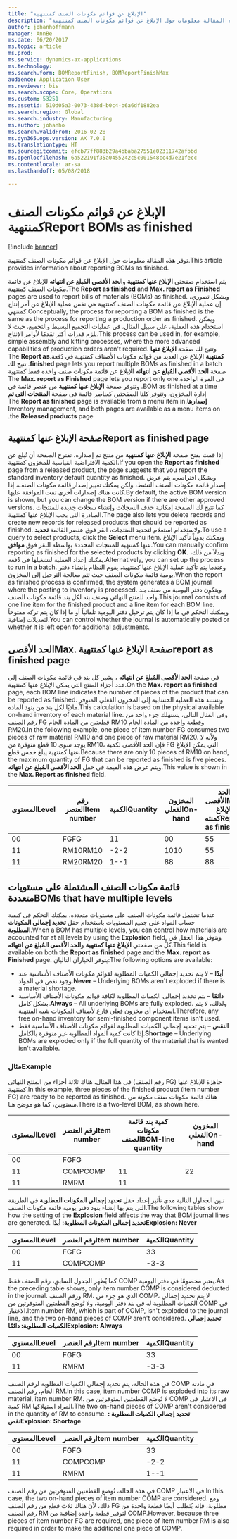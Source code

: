```yaml
---
title: "الإبلاغ عن قوائم مكونات الصنف‬ كمنتهية"
description: "توفر هذه المقالة معلومات حول الإبلاغ عن قوائم مكونات الصنف‬ كمنتهية."
author: johanhoffmann
manager: AnnBe
ms.date: 06/20/2017
ms.topic: article
ms.prod: 
ms.service: dynamics-ax-applications
ms.technology: 
ms.search.form: BOMReportFinish, BOMReportFinishMax
audience: Application User
ms.reviewer: bis
ms.search.scope: Core, Operations
ms.custom: 53251
ms.assetid: 510d05a3-0073-438d-b0c4-b6a6df1882ea
ms.search.region: Global
ms.search.industry: Manufacturing
ms.author: johanho
ms.search.validFrom: 2016-02-28
ms.dyn365.ops.version: AX 7.0.0
ms.translationtype: HT
ms.sourcegitcommit: efcb77ff883b29a4bbaba27551e02311742afbbd
ms.openlocfilehash: 6a522191f35a0455242c5c001548cc4d7e21fecc
ms.contentlocale: ar-sa
ms.lasthandoff: 05/08/2018

---
```


# <a name="report-boms-as-finished"></a><span data-ttu-id="d63d0-103">الإبلاغ عن قوائم مكونات الصنف‬ كمنتهية</span><span class="sxs-lookup"><span data-stu-id="d63d0-103">Report BOMs as finished</span></span>

[!include [banner](../includes/banner.md)]

<span data-ttu-id="d63d0-104">توفر هذه المقالة معلومات حول الإبلاغ عن قوائم مكونات الصنف‬ كمنتهية.</span><span class="sxs-lookup"><span data-stu-id="d63d0-104">This article provides information about reporting BOMs as finished.</span></span>

<span data-ttu-id="d63d0-105">يتم استخدام صفحتي **الإبلاغ عنها كمنتهية** و**الحد الأقصى المُبلغ عن انتهائه‬** للإبلاغ عن قائمة مكونات الصنف كمنتهية.</span><span class="sxs-lookup"><span data-stu-id="d63d0-105">The **Report as finished** and **Max. report as Finished** pages are used to report bills of materials (BOMs) as finished.</span></span> <span data-ttu-id="d63d0-106">وبشكل تصوري، إن عملية الإبلاغ عن قائمة مكونات الصنف كمنتهية هي نفس عملية الإبلاغ عن أمر إنتاج كمنتهي.</span><span class="sxs-lookup"><span data-stu-id="d63d0-106">Conceptually, the process for reporting a BOM as finished is the same as the process for reporting a production order as finished.</span></span> <span data-ttu-id="d63d0-107">ويمكن استخدام هذه العملية، على سبيل المثال، في عمليات التجميع البسيط والتجميع، حيث لا يلزم قدرات أكثر تقدمًا لأوامر الإنتاج.</span><span class="sxs-lookup"><span data-stu-id="d63d0-107">This process can be used in, for example, simple assembly and kitting processes, where the more advanced capabilities of production orders aren't required.</span></span> <span data-ttu-id="d63d0-108">وتتيح لك صفحة **‏‫الإبلاغ عنها كمنتهية** الإبلاغ عن العديد من قوائم مكونات الأصناف كمنتهية في دُفعة.</span><span class="sxs-lookup"><span data-stu-id="d63d0-108">The **Report as finished** page lets you report multiple BOMs as finished in a batch.</span></span> <span data-ttu-id="d63d0-109">تتيح لك صفحة **الحد الأقصى المُبلغ عن انتهائه‬‬‏‫** الإبلاغ عن قائمة مكونات صنف واحدة فقط كمنتهية في المرة الواحدة.</span><span class="sxs-lookup"><span data-stu-id="d63d0-109">The **Max. report as Finished** page lets you report only one BOM as finished at a time.</span></span> <span data-ttu-id="d63d0-110">وتتوفر صفحة **‬‏‫الإبلاغ عنها كمنتهية** من عنصر قائمة في إدارة المخزون، وتتوفر كلتا الصفحتين كعناصر قائمة في صفحة **المنتجات التي تم إصدارها**.</span><span class="sxs-lookup"><span data-stu-id="d63d0-110">The **Report as finished** page is available from a menu item in Inventory management, and both pages are available as a menu items on the **Released products** page.</span></span>

## <a name="report-as-finished-page"></a><span data-ttu-id="d63d0-111">صفحة الإبلاغ عنها كمنتهية</span><span class="sxs-lookup"><span data-stu-id="d63d0-111">Report as finished page</span></span>
<span data-ttu-id="d63d0-112">إذا قمت بفتح صفحة **الإبلاغ عنها كمنتهية** من منتج تم إصداره، تقترح الصفحة أن تُبلغ عن الكمية الافتراضية القياسية للمخزون كمنتهية.</span><span class="sxs-lookup"><span data-stu-id="d63d0-112">If you open the **Report as finished** page from a released product, the page suggests that you report the standard inventory default quantity as finished.</span></span> <span data-ttu-id="d63d0-113">وبشكل افتراضي، يتم عرض إصدار قائمة مكونات الصنف النشط، ولكن يمكنك تغيير إصدار قائمة مكونات الصنف، إذا كانت هناك إصدارات أخرى تمت الموافقة عليها.</span><span class="sxs-lookup"><span data-stu-id="d63d0-113">By default, the active BOM version is shown, but you can change the BOM version if there are other approved versions.</span></span> <span data-ttu-id="d63d0-114">كما تتيح لك الصفحة إمكانية حذف السجلات وإنشاء سجلات جديدة للمنتجات الصادرة التي يجب الإبلاغ عنها كمنتهية.</span><span class="sxs-lookup"><span data-stu-id="d63d0-114">The page also lets you delete records and create new records for released products that should be reported as finished.</span></span> <span data-ttu-id="d63d0-115">ولاستخدام استعلام لتحديد المنتجات، انقر فوق عنصر القائمة **تحديد**.</span><span class="sxs-lookup"><span data-stu-id="d63d0-115">To use a query to select products, click the **Select** menu item.</span></span> <span data-ttu-id="d63d0-116">ويمكنك يدوياً تأكيد الإبلاغ عنها كمنتهية للمنتجات المحددة بواسطة النقر فوق **موافق**.</span><span class="sxs-lookup"><span data-stu-id="d63d0-116">You can manually confirm reporting as finished for the selected products by clicking **OK**.</span></span> <span data-ttu-id="d63d0-117">وبدلاً من ذلك، يمكنك إعداد العملية لتشغيلها في دُفعة.</span><span class="sxs-lookup"><span data-stu-id="d63d0-117">Alternatively, you can set up the process to run in a batch.</span></span> <span data-ttu-id="d63d0-118">وعندما يتم تأكيد عملية الإبلاغ عنها كمنتهية، يقوم النظام بإنشاء دفتر يومية قائمة مكونات الصنف حيث تتم معالجة الترحيل إلى المخزون.</span><span class="sxs-lookup"><span data-stu-id="d63d0-118">When the report as finished process is confirmed, the system generates a BOM journal where the posting to inventory is processed.</span></span> <span data-ttu-id="d63d0-119">ويتكون دفتر اليومية من صنف بند واحد للمنتج النهائي وصنف بند لكل بند قائمة مكونات الصنف.</span><span class="sxs-lookup"><span data-stu-id="d63d0-119">This journal consists of one line item for the finished product and a line item for each BOM line.</span></span> <span data-ttu-id="d63d0-120">ويمكنك التحكم في ما إذا كان يتم ترحيل دفتر اليومية تلقائياً أو ما إذا كان يتم تركه مفتوحاً لتعديلات إضافية.</span><span class="sxs-lookup"><span data-stu-id="d63d0-120">You can control whether the journal is automatically posted or whether it is left open for additional adjustments.</span></span>

## <a name="max-report-as-finished-page"></a><span data-ttu-id="d63d0-121">الحد الأقصى</span><span class="sxs-lookup"><span data-stu-id="d63d0-121">Max.</span></span> <span data-ttu-id="d63d0-122">صفحة الإبلاغ عنها كمنتهية</span><span class="sxs-lookup"><span data-stu-id="d63d0-122">report as finished page</span></span>
<span data-ttu-id="d63d0-123">في صفحة **الحد الأقصى المُبلغ عن انتهائه‬** ، يشير كل بند في قائمة مكونات الصنف إلى عدد أجزاء المنتج التي يمكن الإبلاغ عنها كمنتهية.</span><span class="sxs-lookup"><span data-stu-id="d63d0-123">On the **Max. report as finished** page, each BOM line indicates the number of pieces of the product that can be reported as finished.</span></span> <span data-ttu-id="d63d0-124">وتستند هذه العملية الحسابية إلى المخزون الفعلي المتوفر ماديًا لكل بند من بنود المادة.</span><span class="sxs-lookup"><span data-stu-id="d63d0-124">This calculation is based on the physical available on-hand inventory of each material line.</span></span> <span data-ttu-id="d63d0-125">وفي المثال التالي، يستهلك جزء واحد من رقم الصنف FG قطعتين من المادة الخام RM10 وقطعة واحدة من المادة الخام RM20.</span><span class="sxs-lookup"><span data-stu-id="d63d0-125">In the following example, one piece of item number FG consumes two pieces of raw material RM10 and one piece of raw material RM20.</span></span> <span data-ttu-id="d63d0-126">ولأنه لا يوجد سوى 10 قطع متوفرة من RM10، فإن الحد الأقصى لكمية FG التي يمكن الإبلاغ عنها كمنتهية يبلغ خمس قطع.</span><span class="sxs-lookup"><span data-stu-id="d63d0-126">Because there are only 10 pieces of RM10 on hand, the maximum quantity of FG that can be reported as finished is five pieces.</span></span> <span data-ttu-id="d63d0-127">ويتم عرض هذه القيمة في حقل **الحد الأقصى المُبلغ عن انتهائه‬**.</span><span class="sxs-lookup"><span data-stu-id="d63d0-127">This value is shown in the **Max. Report as finished** field.</span></span>

| <span data-ttu-id="d63d0-128">المستوى</span><span class="sxs-lookup"><span data-stu-id="d63d0-128">Level</span></span> | <span data-ttu-id="d63d0-129">رقم العنصر</span><span class="sxs-lookup"><span data-stu-id="d63d0-129">Item number</span></span> | <span data-ttu-id="d63d0-130">الكمية</span><span class="sxs-lookup"><span data-stu-id="d63d0-130">Quantity</span></span> | <span data-ttu-id="d63d0-131">المخزون الفعلي</span><span class="sxs-lookup"><span data-stu-id="d63d0-131">On-hand</span></span> | <span data-ttu-id="d63d0-132">الحد الأقصى</span><span class="sxs-lookup"><span data-stu-id="d63d0-132">Max.</span></span> <span data-ttu-id="d63d0-133">الإبلاغ كمنته</span><span class="sxs-lookup"><span data-stu-id="d63d0-133">Report as finished</span></span> |
|-------|-------------|----------|---------|-------------------------|
| <span data-ttu-id="d63d0-134">0</span><span class="sxs-lookup"><span data-stu-id="d63d0-134">0</span></span>     | <span data-ttu-id="d63d0-135">FG</span><span class="sxs-lookup"><span data-stu-id="d63d0-135">FG</span></span>          |  <span data-ttu-id="d63d0-136">1</span><span class="sxs-lookup"><span data-stu-id="d63d0-136">1</span></span>       | <span data-ttu-id="d63d0-137">0</span><span class="sxs-lookup"><span data-stu-id="d63d0-137">0</span></span>       | <span data-ttu-id="d63d0-138">5</span><span class="sxs-lookup"><span data-stu-id="d63d0-138">5</span></span>                       |
| <span data-ttu-id="d63d0-139">1</span><span class="sxs-lookup"><span data-stu-id="d63d0-139">1</span></span>     | <span data-ttu-id="d63d0-140">RM10</span><span class="sxs-lookup"><span data-stu-id="d63d0-140">RM10</span></span>        | <span data-ttu-id="d63d0-141">-2</span><span class="sxs-lookup"><span data-stu-id="d63d0-141">-2</span></span>       | <span data-ttu-id="d63d0-142">10</span><span class="sxs-lookup"><span data-stu-id="d63d0-142">10</span></span>      | <span data-ttu-id="d63d0-143">5</span><span class="sxs-lookup"><span data-stu-id="d63d0-143">5</span></span>                       |
| <span data-ttu-id="d63d0-144">1</span><span class="sxs-lookup"><span data-stu-id="d63d0-144">1</span></span>     | <span data-ttu-id="d63d0-145">RM20</span><span class="sxs-lookup"><span data-stu-id="d63d0-145">RM20</span></span>        | <span data-ttu-id="d63d0-146">1-</span><span class="sxs-lookup"><span data-stu-id="d63d0-146">-1</span></span>       |  <span data-ttu-id="d63d0-147">8</span><span class="sxs-lookup"><span data-stu-id="d63d0-147">8</span></span>      | <span data-ttu-id="d63d0-148">8</span><span class="sxs-lookup"><span data-stu-id="d63d0-148">8</span></span>                       |

## <a name="boms-that-have-multiple-levels"></a><span data-ttu-id="d63d0-149">قائمة مكونات الصنف المشتملة على مستويات متعددة</span><span class="sxs-lookup"><span data-stu-id="d63d0-149">BOMs that have multiple levels</span></span>
<span data-ttu-id="d63d0-150">عندما تشتمل قائمة مكونات الصنف على مستويات متعددة، يمكنك التحكم في كيفية حساب المواد على جميع المستويات باستخدام حقل **تحديد إجمالي المكونات المطلوبة**.</span><span class="sxs-lookup"><span data-stu-id="d63d0-150">When a BOM has multiple levels, you can control how materials are accounted for at all levels by using the **Explosion** field.</span></span> <span data-ttu-id="d63d0-151">ويتوفر هذا الحقل في كلٍّ من صفحتي **الإبلاغ عنها كمنتهية** و**الحد الأقصى المُبلغ عن انتهائه‬**.</span><span class="sxs-lookup"><span data-stu-id="d63d0-151">This field is available on both the **Report as finished** page and the **Max. report as Finished** page.</span></span> <span data-ttu-id="d63d0-152">يتوفر الخياران التاليان:</span><span class="sxs-lookup"><span data-stu-id="d63d0-152">The following options are available:</span></span>

-   <span data-ttu-id="d63d0-153">**أبدًا** – لا يتم تحديد إجمالي الكميات المطلوبة لقوائم مكونات الأصناف الأساسية عند وجود نقص في المواد.</span><span class="sxs-lookup"><span data-stu-id="d63d0-153">**Never** – Underlying BOMs aren't exploded if there is a material shortage.</span></span>
-   <span data-ttu-id="d63d0-154">**دائمًا** – يتم تحديد إجمالي الكميات المطلوبة لكافة قوائم مكونات الأصناف الأساسية بشكل كامل.</span><span class="sxs-lookup"><span data-stu-id="d63d0-154">**Always** – All underlying BOMs are fully exploded.</span></span> <span data-ttu-id="d63d0-155">ولذلك، لا يتم استخدام أي مخزون فعلي فارغ لأصناف المكونات شبه المنتهية.</span><span class="sxs-lookup"><span data-stu-id="d63d0-155">Therefore, any free on-hand inventory for semi-finished component items isn't used.</span></span>
-   <span data-ttu-id="d63d0-156">**النقص** – يتم تحديد إجمالي الكميات المطلوبة لقوائم مكونات الأصناف الأساسية فقط إذا كانت كمية المواد المطلوبة غير متوفرة بالكامل.</span><span class="sxs-lookup"><span data-stu-id="d63d0-156">**Shortage** – Underlying BOMs are exploded only if the full quantity of the material that is wanted isn't available.</span></span>

### <a name="example"></a><span data-ttu-id="d63d0-157">مثال</span><span class="sxs-lookup"><span data-stu-id="d63d0-157">Example</span></span>

<span data-ttu-id="d63d0-158">في هذا المثال، هناك ثلاثة أجزاء من المنتج النهائي (رقم الصنف FG) جاهزة للإبلاغ عنها كمنتهية.</span><span class="sxs-lookup"><span data-stu-id="d63d0-158">In this example, three pieces of the finished product (item number FG) are ready to be reported as finished.</span></span> <span data-ttu-id="d63d0-159">هناك قائمة مكونات صنف مكونة من مستويين، كما هو موضح هنا.</span><span class="sxs-lookup"><span data-stu-id="d63d0-159">There is a two-level BOM, as shown here.</span></span>

| <span data-ttu-id="d63d0-160">المستوى</span><span class="sxs-lookup"><span data-stu-id="d63d0-160">Level</span></span> | <span data-ttu-id="d63d0-161">رقم العنصر</span><span class="sxs-lookup"><span data-stu-id="d63d0-161">Item number</span></span> | <span data-ttu-id="d63d0-162">كمية بند قائمة مكونات الصنف</span><span class="sxs-lookup"><span data-stu-id="d63d0-162">BOM-line quantity</span></span> | <span data-ttu-id="d63d0-163">المخزون الفعلي</span><span class="sxs-lookup"><span data-stu-id="d63d0-163">On-hand</span></span> |
|-------|-------------|-------------------|---------|
| <span data-ttu-id="d63d0-164">0</span><span class="sxs-lookup"><span data-stu-id="d63d0-164">0</span></span>     | <span data-ttu-id="d63d0-165">FG</span><span class="sxs-lookup"><span data-stu-id="d63d0-165">FG</span></span>          |                   |         |
| <span data-ttu-id="d63d0-166">1</span><span class="sxs-lookup"><span data-stu-id="d63d0-166">1</span></span>     | <span data-ttu-id="d63d0-167">COMP</span><span class="sxs-lookup"><span data-stu-id="d63d0-167">COMP</span></span>        | <span data-ttu-id="d63d0-168">1</span><span class="sxs-lookup"><span data-stu-id="d63d0-168">1</span></span>                 | <span data-ttu-id="d63d0-169">2</span><span class="sxs-lookup"><span data-stu-id="d63d0-169">2</span></span>       |
| <span data-ttu-id="d63d0-170">1</span><span class="sxs-lookup"><span data-stu-id="d63d0-170">1</span></span>     | <span data-ttu-id="d63d0-171">RM</span><span class="sxs-lookup"><span data-stu-id="d63d0-171">RM</span></span>          | <span data-ttu-id="d63d0-172">1</span><span class="sxs-lookup"><span data-stu-id="d63d0-172">1</span></span>                 |         |

<span data-ttu-id="d63d0-173">تبين الجداول التالية مدى تأثير إعداد حقل **تحديد إجمالي المكونات المطلوبة‬** في الطريقة التي يتم بها إنشاء بنود دفتر يومية قائمة مكونات الصنف.</span><span class="sxs-lookup"><span data-stu-id="d63d0-173">The following tables show how the setting of the **Explosion** field affects the way that BOM journal lines are generated.</span></span> <span data-ttu-id="d63d0-174">**تحديد إجمالي المكونات المطلوبة‬: أبدًا**</span><span class="sxs-lookup"><span data-stu-id="d63d0-174">**Explosion: Never**</span></span>

| <span data-ttu-id="d63d0-175">المستوى</span><span class="sxs-lookup"><span data-stu-id="d63d0-175">Level</span></span> | <span data-ttu-id="d63d0-176">رقم العنصر</span><span class="sxs-lookup"><span data-stu-id="d63d0-176">Item number</span></span> | <span data-ttu-id="d63d0-177">الكمية</span><span class="sxs-lookup"><span data-stu-id="d63d0-177">Quantity</span></span> |
|-------|-------------|----------|
| <span data-ttu-id="d63d0-178">0</span><span class="sxs-lookup"><span data-stu-id="d63d0-178">0</span></span>     | <span data-ttu-id="d63d0-179">FG</span><span class="sxs-lookup"><span data-stu-id="d63d0-179">FG</span></span>          | <span data-ttu-id="d63d0-180">3</span><span class="sxs-lookup"><span data-stu-id="d63d0-180">3</span></span>        |
| <span data-ttu-id="d63d0-181">1</span><span class="sxs-lookup"><span data-stu-id="d63d0-181">1</span></span>     | <span data-ttu-id="d63d0-182">COMP</span><span class="sxs-lookup"><span data-stu-id="d63d0-182">COMP</span></span>        | <span data-ttu-id="d63d0-183">-3</span><span class="sxs-lookup"><span data-stu-id="d63d0-183">-3</span></span>       |

<span data-ttu-id="d63d0-184">كما يُظهر الجدول السابق، رقم الصنف فقط COMP يعتبر مخصومًا في دفتر اليومية.</span><span class="sxs-lookup"><span data-stu-id="d63d0-184">As the preceding table shows, only item number COMP is considered deducted in the journal.</span></span> <span data-ttu-id="d63d0-185">ورقم الصنف RM، الذي هو جزء من COMP، لا يتم تحديد إجمالي الكميات المطلوبة له في بند دفتر اليومية، ولا تُوضع القطعتين المتوفرتين من COMP في الاعتبار.</span><span class="sxs-lookup"><span data-stu-id="d63d0-185">Item number RM, which is part of COMP, isn't exploded to the journal line, and the two on-hand pieces of COMP aren't considered.</span></span> <span data-ttu-id="d63d0-186">**تحديد إجمالي الكميات المطلوبة: دائمًا**</span><span class="sxs-lookup"><span data-stu-id="d63d0-186">**Explosion: Always**</span></span>

| <span data-ttu-id="d63d0-187">المستوى</span><span class="sxs-lookup"><span data-stu-id="d63d0-187">Level</span></span> | <span data-ttu-id="d63d0-188">رقم العنصر</span><span class="sxs-lookup"><span data-stu-id="d63d0-188">Item number</span></span> | <span data-ttu-id="d63d0-189">الكمية</span><span class="sxs-lookup"><span data-stu-id="d63d0-189">Quantity</span></span> |
|-------|-------------|----------|
| <span data-ttu-id="d63d0-190">0</span><span class="sxs-lookup"><span data-stu-id="d63d0-190">0</span></span>     | <span data-ttu-id="d63d0-191">FG</span><span class="sxs-lookup"><span data-stu-id="d63d0-191">FG</span></span>          | <span data-ttu-id="d63d0-192">3</span><span class="sxs-lookup"><span data-stu-id="d63d0-192">3</span></span>        |
| <span data-ttu-id="d63d0-193">1</span><span class="sxs-lookup"><span data-stu-id="d63d0-193">1</span></span>     | <span data-ttu-id="d63d0-194">RM</span><span class="sxs-lookup"><span data-stu-id="d63d0-194">RM</span></span>          | <span data-ttu-id="d63d0-195">-3</span><span class="sxs-lookup"><span data-stu-id="d63d0-195">-3</span></span>       |

<span data-ttu-id="d63d0-196">في هذه الحالة، يتم تحديد إجمالي الكميات المطلوبة لرقم الصنف COMP في مادته الخام، رقم الصنف RM.</span><span class="sxs-lookup"><span data-stu-id="d63d0-196">In this case, item number COMP is exploded into its raw material, item number RM.</span></span> <span data-ttu-id="d63d0-197">لا تُوضع القطعتين المتوفرتين من COMP في الاعتبار في كمية RM المراد استهلاكها.</span><span class="sxs-lookup"><span data-stu-id="d63d0-197">The two on-hand pieces of COMP aren't considered in the quantity of RM to consume.</span></span> <span data-ttu-id="d63d0-198">**تحديد إجمالي الكميات المطلوبة : نقص**</span><span class="sxs-lookup"><span data-stu-id="d63d0-198">**Explosion: Shortage**</span></span>

| <span data-ttu-id="d63d0-199">المستوى</span><span class="sxs-lookup"><span data-stu-id="d63d0-199">Level</span></span> | <span data-ttu-id="d63d0-200">رقم العنصر</span><span class="sxs-lookup"><span data-stu-id="d63d0-200">Item number</span></span> | <span data-ttu-id="d63d0-201">الكمية</span><span class="sxs-lookup"><span data-stu-id="d63d0-201">Quantity</span></span> |
|-------|-------------|----------|
| <span data-ttu-id="d63d0-202">0</span><span class="sxs-lookup"><span data-stu-id="d63d0-202">0</span></span>     | <span data-ttu-id="d63d0-203">FG</span><span class="sxs-lookup"><span data-stu-id="d63d0-203">FG</span></span>          | <span data-ttu-id="d63d0-204">3</span><span class="sxs-lookup"><span data-stu-id="d63d0-204">3</span></span>        |
| <span data-ttu-id="d63d0-205">1</span><span class="sxs-lookup"><span data-stu-id="d63d0-205">1</span></span>     | <span data-ttu-id="d63d0-206">COMP</span><span class="sxs-lookup"><span data-stu-id="d63d0-206">COMP</span></span>        | <span data-ttu-id="d63d0-207">-2</span><span class="sxs-lookup"><span data-stu-id="d63d0-207">-2</span></span>       |
| <span data-ttu-id="d63d0-208">1</span><span class="sxs-lookup"><span data-stu-id="d63d0-208">1</span></span>     | <span data-ttu-id="d63d0-209">RM</span><span class="sxs-lookup"><span data-stu-id="d63d0-209">RM</span></span>          | <span data-ttu-id="d63d0-210">1-</span><span class="sxs-lookup"><span data-stu-id="d63d0-210">-1</span></span>       |

<span data-ttu-id="d63d0-211">في هذه الحالة، تُوضع القطعتين المتوفرتين من رقم الصنف COMP في الاعتبار.</span><span class="sxs-lookup"><span data-stu-id="d63d0-211">In this case, the two on-hand pieces of item number COMP are considered.</span></span> <span data-ttu-id="d63d0-212">ومع ذلك، لأن هناك ثلاث قطع من رقم الصنف FG مطلوبة، فإنه يُتطلب أيضًا قطعة واحدة من رقم الصنف RM لتوفير قطعة واحدة إضافية من COMP.</span><span class="sxs-lookup"><span data-stu-id="d63d0-212">However, because three pieces of item number FG are required, one piece of item number RM is also required in order to make the additional one piece of COMP.</span></span>




